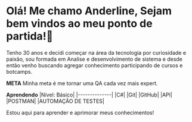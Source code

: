 # Olá! Me chamo Anderline, Sejam bem vindos ao meu ponto de partida!🚀

Tenho 30 anos e decidi começar na área da tecnologia por curiosidade e paixão, sou formada em Analise e desenvolvimento de sistema e desde então venho buscando agregar conhecimento participando de cursos e botcamps.

**META**
Minha meta é me tornar uma QA cada vez mais expert.

**Aprendendo**
|Nível: Básico|
|--------------|
|C#|
|Git|
|GitHub|
|API|
|POSTMAN|
|AUTOMAÇÃO DE TESTES|


Estou aqui para aprender e aprimorar meus conhecimentos!
